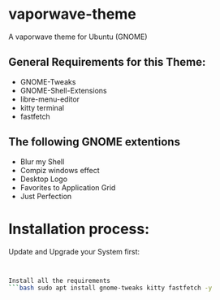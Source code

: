 # vaporwave-theme
A vaporwave theme for Ubuntu (GNOME)

## General Requirements for this Theme:


- GNOME-Tweaks
- GNOME-Shell-Extensions
- libre-menu-editor 
- kitty terminal
- fastfetch

## The following GNOME extentions

- Blur my Shell
- Compiz windows effect
- Desktop Logo
- Favorites to Application Grid
- Just Perfection

# Installation process:

Update and Upgrade your System first:
```bash sudo apt update && sudo apt upgrade -y


Install all the requirements
```bash sudo apt install gnome-tweaks kitty fastfetch -y
```

```bash sudo flatpak install flathub com.mattjakeman.ExtensionManager
```

```bash flatpak install flathub page.codeberg.libre_menu_editor.LibreMenuEditor
```


